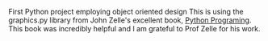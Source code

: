 First Python project employing object oriented design
This is using the graphics.py library from John Zelle's excellent book, [Python Programing](http://mcsp.wartburg.edu/zelle/python/).
This book was incredibly helpful and I am grateful to Prof Zelle for his work.  
